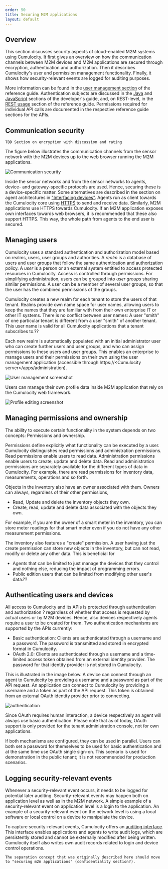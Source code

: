 ```yaml
---
order: 50
title: Securing M2M applications
layout: default
---
```

## Overview

This section discusses security aspects of cloud-enabled M2M systems using Cumulocity. It first gives an overview on how the communication channels between M2M devices and M2M applications are secured through encryption, authentication and authorization. Then it describes Cumulocity's user and permission management functionality. Finally, it shows how security-relevant events are logged for auditing purposes.

More information can be found in the [user management section](/guides/reference-guide/users) of the reference guide. Authentication subjects are discussed in the [Java](/guides/developers-guide/developing-java-clients) and [JavaScript](/guides/developers-guide/developing-web-clients) sections of the developer's guide, and, on REST-level, in the [REST usage](/guides/reference-guide/rest-implementation) section of the reference guide. Permissions required for individual API calls are documented in the respective reference guide sections for the APIs.

## Communication security

	TBD Section on encryption with discussion and rating

The figure below illustrates the communication channels from the sensor network with the M2M devices up to the web browser running the M2M applications.

![Communication security](/images/guides/concepts-guide/commsecurity.png)

Inside the sensor networks and from the sensor networks to agents, device- and gateway-specific protocols are used. Hence, securing these is a device-specific matter. Some alternatives are described in the section on agent architectures in ["Interfacing devices"](/guides/concepts-guide/interfacing-devices). Agents run as client towards the Cumulocity core using [HTTPS](http://en.wikipedia.org/wiki/HTTP_Secure) to send and receive data. Similarly, M2M applications use HTTPS towards Cumulocity. If an M2M application exposes own interfaces towards web browsers, it is recommended that these also support HTTPS. This way, the whole path from agents to the end user is secured.

## Managing users

Cumulocity uses a standard authentication and authorization model based on realms, users, user groups and authorities. A *realm* is a database of users and user groups that follow the same authentication and authorization policy. A *user* is a person or an external system entitled to access protected resources in Cumulocity. Access is controlled through permissions. For simplifying administration, users can be grouped into *user groups* sharing similar permissions. A user can be a member of several user groups, so that the user has the combined permissions of the groups.

Cumulocity creates a new realm for each tenant to store the users of that tenant. Realms provide own name space for user names, allowing users to keep the names that they are familiar with from their own enterprise IT or other IT systems. There is no conflict between user names: A user "smith" of one particular tenant is different from a user "smith" of another tenant. This user name is valid for all Cumulocity applications that a tenant subscribes to.??

Each new realm is automatically populated with an initial administrator user who can create further users and user groups, and who can assign permissions to these users and user groups. This enables an enterprise to manage users and their permissions on their own using the user management application (accessible through https://\<Cumulocity server\>/apps/administration).

![User management screenshot](/images/guides/concepts-guide/usermanagement.png)

Users can manage their own profile data inside M2M application that rely on the Cumulocity web framework.

![Profile editing screenshot](/images/guides/concepts-guide/profileediting.png)

## Managing permissions and ownership

The ability to execute certain functionality in the system depends on two concepts: Permissions and ownership.

Permissions define explicitly what functionality can be executed by a user. Cumulocity distinguishes read permissions and administration permissions. Read permissions enable users to read data. Administration permissions enable users to create, update and delete data. Read and administration permissions are separately available for the different types of data in Cumulocity. For example, there are read permissions for inventory data, measurements, operations and so forth.

Objects in the inventory also have an owner associated with them. Owners can always, regardless of their other permissions,

-   Read, Update and delete the inventory objects they own.
-   Create, read, update and delete data associated with the objects they own.

For example, if you are the owner of a smart meter in the inventory, you can store meter readings for that smart meter even if you do not have any other measurement permissions.

The inventory also features a "create" permission. A user having just the create permission can store new objects in the inventory, but can not read, modify or delete any other data. This is beneficial for

-   Agents that can be limited to just manage the devices that they control and nothing else, reducing the impact of programming errors.
-   Public edition users that can be limited from modifying other user's data.??

## Authenticating users and devices

All access to Cumulocity and its APIs is protected through authentication and authorization ? regardless of whether that access is requested by actual users or by M2M devices. Hence, also devices respectively agents require a user to be created for them. Two authentication mechanisms are supported by the APIs currently:

-   Basic authentication: Clients are authenticated through a username and a password. The password is transmitted and stored in encrypted format in Cumulocity.
-   OAuth 2.0: Clients are authenticated through a username and a time-limited access token obtained from an external identity provider. The password for that identity provider is not stored in Cumulocity.

This is illustrated in the image below. A device can connect through an agent to Cumulocity by providing a username and a password as part of the API request. An application can connect to Cumulocity by providing a username and a token as part of the API request. This token is obtained from an external OAuth identity provider prior to connecting.

![authentication](/images/guides/concepts-guide/authentication.png)

Since OAuth requires human interaction, a device respectively an agent will always use basic authentication. Please note that as of today, OAuth support is only provided for the tenant administration console, not for own applications.

If both mechanisms are configured, they can be used in parallel. Users can both set a password for themselves to be used for basic authentication and at the same time use OAuth single sign-on. This scenario is used for demonstration in the public tenant; it is not recommended for production scenarios.

## Logging security-relevant events

Whenever a security-relevant event occurs, it needs to be logged for potential later auditing. Security-relevant events may happen both on application level as well as in the M2M network. A simple example of a security-relevant event on application level is a login to the application. An example of a security-relevant event on the network level is using a local software or local control on a device to manipulate the device.

To capture security-relevant events, Cumulocity offers an [auditing interface](/guides/reference-guide/auditing). This interface enables applications and agents to write audit logs, which are persistently stored and cannot be externally modified after being written. Cumulocity itself also writes own audit records related to login and device control operations.



	The separation concept that was originally described here should move to "securing m2m applications" (confidentiality section?).
